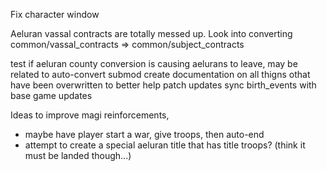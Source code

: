 Fix character window

Aeluran vassal contracts are totally messed up. Look into converting common/vassal_contracts => common/subject_contracts

test if aeluran county conversion is causing aelurans to leave, may be related to auto-convert submod
create documentation on all thigns othat have been overwritten to better help patch updates
sync birth_events with base game updates


Ideas to improve magi reinforcements,
- maybe have player start a war, give troops, then auto-end
- attempt to create a special aeluran title that has title troops? (think it must be landed though...)

